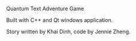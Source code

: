 Quantum Text Adventure Game 

Built with C++ and Qt windows application. 

Story written by Khai Dinh, code by Jennie Zheng.